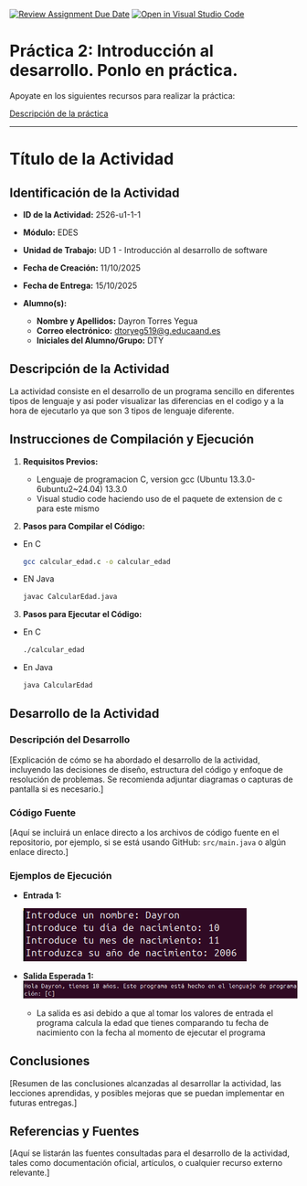 [![Review Assignment Due Date](https://classroom.github.com/assets/deadline-readme-button-22041afd0340ce965d47ae6ef1cefeee28c7c493a6346c4f15d667ab976d596c.svg)](https://classroom.github.com/a/F4zkDqTW)
[![Open in Visual Studio Code](https://classroom.github.com/assets/open-in-vscode-2e0aaae1b6195c2367325f4f02e2d04e9abb55f0b24a779b69b11b9e10269abc.svg)](https://classroom.github.com/online_ide?assignment_repo_id=20998083&assignment_repo_type=AssignmentRepo)
# Práctica 2: Introducción al desarrollo. Ponlo en práctica.

Apoyate en los siguientes recursos para realizar la práctica:

[Descripción de la práctica](https://revilofe.github.io/section3/u01/practica/EDES-U1.-Practica011/)


---

# Título de la Actividad

## Identificación de la Actividad
- **ID de la Actividad:** 2526-u1-1-1
- **Módulo:** EDES
- **Unidad de Trabajo:** UD 1 - Introducción al desarrollo de software

- **Fecha de Creación:** 11/10/2025
- **Fecha de Entrega:** 15/10/2025
- **Alumno(s):** 
  - **Nombre y Apellidos:** Dayron Torres Yegua
  - **Correo electrónico:** dtoryeg519@g.educaand.es
  - **Iniciales del Alumno/Grupo:** DTY

## Descripción de la Actividad
La actividad consiste en el desarrollo de un programa sencillo en diferentes tipos de lenguaje y asi poder visualizar las diferencias en el codigo y a la hora de ejecutarlo ya que son 3 tipos de lenguaje diferente.

## Instrucciones de Compilación y Ejecución
1. **Requisitos Previos:**
   - Lenguaje de programacion C, version gcc (Ubuntu 13.3.0-6ubuntu2~24.04) 13.3.0
   - Visual studio code haciendo uso de el paquete de extension de c para este mismo

2. **Pasos para Compilar el Código:**
- En C
   ```bash
   gcc calcular_edad.c -o calcular_edad
   ```
- EN Java

   ```bash
   javac CalcularEdad.java
   ```

3. **Pasos para Ejecutar el Código:**
- En C

   ```bash
   ./calcular_edad
   ```
- En Java 

   ```bash
   java CalcularEdad
   ```

## Desarrollo de la Actividad
### Descripción del Desarrollo
[Explicación de cómo se ha abordado el desarrollo de la actividad, incluyendo las decisiones de diseño, estructura del código y enfoque de resolución de problemas. Se recomienda adjuntar diagramas o capturas de pantalla si es necesario.]

### Código Fuente
[Aquí se incluirá un enlace directo a los archivos de código fuente en el repositorio, por ejemplo, si se está usando GitHub: `src/main.java` o algún enlace directo.]

### Ejemplos de Ejecución
- **Entrada 1:** 

   ![Ejemplo-entrada](assets/ejemploEntrada.png)

- **Salida Esperada 1:** 
   ![Ejemplo-salida](assets/EjemploSalida.png)
   
   - La salida es asi debido a que al tomar los valores de entrada el programa calcula la edad que tienes comparando tu fecha de nacimiento con la fecha al momento de ejecutar el programa

   
## Conclusiones
[Resumen de las conclusiones alcanzadas al desarrollar la actividad, las lecciones aprendidas, y posibles mejoras que se puedan implementar en futuras entregas.]

## Referencias y Fuentes
[Aquí se listarán las fuentes consultadas para el desarrollo de la actividad, tales como documentación oficial, artículos, o cualquier recurso externo relevante.]